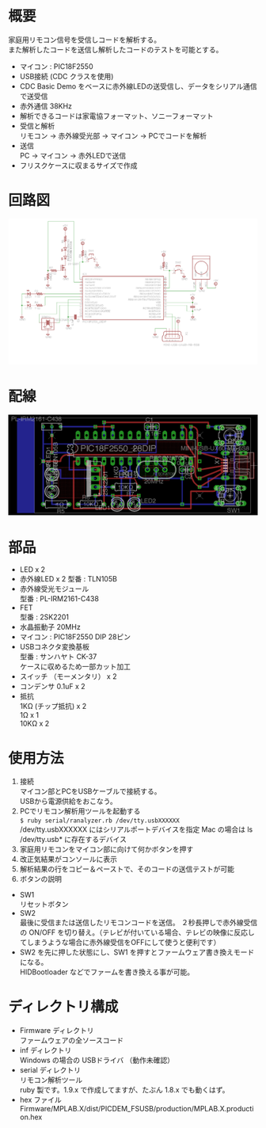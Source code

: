 概要
====
家庭用リモコン信号を受信しコードを解析する。  
また解析したコードを送信し解析したコードのテストを可能とする。  

- マイコン : PIC18F2550
- USB接続 (CDC クラスを使用)
- CDC Basic Demo をベースに赤外線LEDの送受信し、データをシリアル通信で送受信
- 赤外通信 38KHz
- 解析できるコードは家電協フォーマット、ソニーフォーマット
- 受信と解析  
 リモコン -> 赤外線受光部 -> マイコン -> PCでコードを解析
- 送信  
 PC -> マイコン -> 赤外LEDで送信
- フリスクケースに収まるサイズで作成


回路図
=====
![回路図](/doc/analyze_remocon/schematic.png)

配線
====
![配線](/doc/analyze_remocon/analyze_remocon.png)


部品
====
- LED x 2
- 赤外線LED x 2
 型番 : TLN105B
- 赤外線受光モジュール  
 型番 : PL-IRM2161-C438
- FET  
 型番 : 2SK2201
- 水晶振動子 20MHz
- マイコン : PIC18F2550 DIP 28ピン
- USBコネクタ変換基板  
 型番 : サンハヤト CK-37  
 ケースに収めるため一部カット加工
- スイッチ （モーメンタリ） x 2
- コンデンサ 0.1uF x 2
- 抵抗  
 1KΩ  (チップ抵抗) x 2  
 1Ω  x 1  
 10KΩ  x 2  


使用方法
========

1. 接続  
 マイコン部とPCをUSBケーブルで接続する。  
 USBから電源供給をおこなう。  
2. PCでリモコン解析用ツールを起動する  
 `$ ruby serial/ranalyzer.rb /dev/tty.usbXXXXXX`  
 /dev/tty.usbXXXXXX にはシリアルポートデバイスを指定
 Mac の場合は ls /dev/tty.usb* に存在するデバイス
3. 家庭用リモコンをマイコン部に向けて何かボタンを押す
4. 改正気結果がコンソールに表示
5. 解析結果の行をコピー＆ペーストで、そのコードの送信テストが可能
6. ボタンの説明
 - SW1  
  リセットボタン
 - SW2  
  最後に受信または送信したリモコンコードを送信。
  ２秒長押しで赤外線受信の ON/OFF を切り替え。（テレビが付いている場合、テレビの映像に反応してしまうような場合に赤外線受信をOFFにして使うと便利です）  
 - SW2 を先に押した状態にし、SW1 を押すとファームウェア書き換えモードになる。  
  HIDBootloader などでファームを書き換える事が可能。  


ディレクトリ構成
================

- Firmware ディレクトリ  
 ファームウェアの全ソースコード
- inf ディレクトリ  
 Windows の場合の USBドライバ （動作未確認）
- serial ディレクトリ  
 リモコン解析ツール  
 ruby 製です。1.9.x で作成してますが、たぶん 1.8.x でも動くはず。
- hex ファイル  
 Firmware/MPLAB.X/dist/PICDEM_FSUSB/production/MPLAB.X.production.hex
